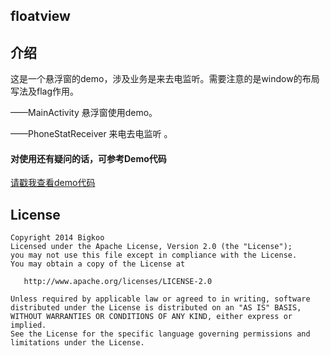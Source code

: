 
## floatview

## 介绍

这是一个悬浮窗的demo，涉及业务是来去电监听。需要注意的是window的布局写法及flag作用。



——MainActivity  悬浮窗使用demo。

——PhoneStatReceiver  来电去电监听 。




#### 对使用还有疑问的话，可参考Demo代码
[请戳我查看demo代码](https://github.com/ximencx/floatview/tree/master/app/src/main/java/com/xm/floaview)

## License

```
Copyright 2014 Bigkoo
Licensed under the Apache License, Version 2.0 (the "License");
you may not use this file except in compliance with the License.
You may obtain a copy of the License at

   http://www.apache.org/licenses/LICENSE-2.0

Unless required by applicable law or agreed to in writing, software
distributed under the License is distributed on an "AS IS" BASIS,
WITHOUT WARRANTIES OR CONDITIONS OF ANY KIND, either express or implied.
See the License for the specific language governing permissions and
limitations under the License.
```

